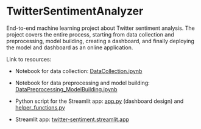 # TwitterSentimentAnalyzer
 End-to-end machine learning project about Twitter sentiment analysis. The project covers the entire process, starting from data collection and preprocessing, model building, creating a dashboard, and finally deploying the model and dashboard as an online application. 

 Link to resources:
 
 * Notebook for data collection:  [DataCollection.ipynb](/notebook/DataCollection.ipynb)
 
 * Notebook for data preprocessing and model building:  [DataPreprocessing_ModelBuilding.ipynb](/notebook/DataPreprocessing_ModelBuilding.ipynb)
 
 * Python script for the Streamlit app:  [app.py](app.py) (dashboard design) and [helper_functions.py](helper_functions.py)
 
 * Streamlit app:  [twitter-sentiment.streamlit.app](https://twitter-lstm.streamlit.app/)
 
